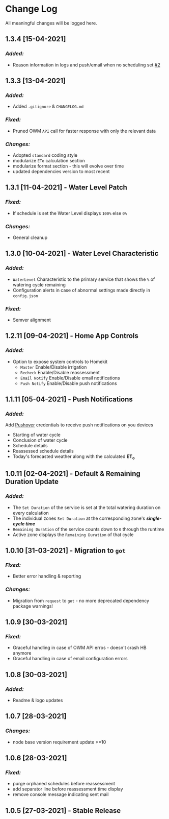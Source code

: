 # Change Log
All meaningful changes will be logged here.

## **1.3.4 [15-04-2021]**

### *Added:*
- Reason information in logs and push/email when no scheduling set [#2](https://github.com/MTry/homebridge-smart-irrigation/issues/2)

## **1.3.3 [13-04-2021]**

### *Added:*
- Added `.gitignore` & `CHANGELOG.md`

### *Fixed:*
- Pruned OWM `API` call for faster response with only the relevant data
### *Changes:*
- Adopted `standard` coding style
- modularize `ETo` calculation section
- modularize format section - this will evolve over time
- updated dependencies version to most recent

## **1.3.1 [11-04-2021] - Water Level Patch**

### *Fixed:*
- If schedule is set the Water Level displays `100%` else `0%`
### *Changes:*
- General cleanup

## **1.3.0 [10-04-2021] - Water Level Characteristic**

### *Added:*
- `WaterLevel` Characteristic to the primary service that shows the `%` of watering cycle remaining
- Configuration alerts in case of abnormal settings made directly in `config.json`
### *Fixed:*

- Semver alignment


## **1.2.11 [09-04-2021] - Home App Controls**

### *Added:*
- Option to expose system controls to Homekit
    - `Master` Enable/Disable irrigation
    - `Recheck` Enable/Disable reassessment
    - `Email Notify` Enable/Disable email notifications
    - `Push Notify` Enable/Disable push notifications

## **1.1.11 [05-04-2021] - Push Notifications**

### *Added:*
Add [Pushover](https://pushover.net/) credentials to receive push notifications on you devices
 - Starting of water cycle
 - Conclusion of water cycle
 - Schedule details
 - Reassessed schedule details
 - Today's forecasted weather along with the calculated <b>ET<sub>o</sub></b>

## **1.0.11 [02-04-2021] - Default & Remaining Duration Update**

### *Added:*
- The `Set Duration` of the service is set at the total watering duration on every calculation
- The individual zones `Set Duration` at the corresponding zone's ***single-cycle time***
- `Remaining Duration` of the service counts down to `0` through the runtime
- Active zone displays the `Remaining Duration` of that cycle

## **1.0.10 [31-03-2021] - Migration to `got`**

### *Fixed:*
- Better error handling & reporting
### *Changes:*
- Migration from `request` to `got` - no more deprecated dependency package warnings!

## **1.0.9 [30-03-2021]**

### *Fixed:*
- Graceful handling in case of OWM API erros  - doesn't crash HB anymore
- Graceful handling in case of email configuration errors

## **1.0.8 [30-03-2021]**

### *Added:*
 - Readme & logo updates

## **1.0.7 [28-03-2021]**

### *Changes:*
 - node base version requirement update >=10

## **1.0.6 [28-03-2021]**

### *Fixed:*
 - purge orphaned schedules before reassessment
 - add separator line before reassessment time display
 - remove console message indicating sent mail


## **1.0.5 [27-03-2021] - Stable Release**
